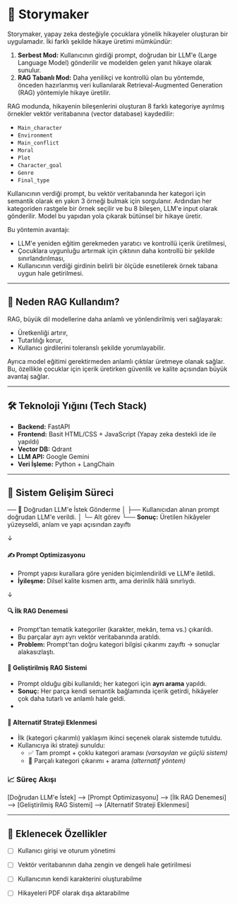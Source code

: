 # 📖 Storymaker

Storymaker, yapay zeka desteğiyle çocuklara yönelik hikayeler oluşturan bir uygulamadır. İki farklı şekilde hikaye üretimi mümkündür:

1. **Serbest Mod:** Kullanıcının girdiği prompt, doğrudan bir LLM'e (Large Language Model) gönderilir ve modelden gelen yanıt hikaye olarak sunulur.
2. **RAG Tabanlı Mod:** Daha yenilikçi ve kontrollü olan bu yöntemde, önceden hazırlanmış veri kullanılarak Retrieval-Augmented Generation (RAG) yöntemiyle hikaye üretilir.

RAG modunda, hikayenin bileşenlerini oluşturan 8 farklı kategoriye ayrılmış örnekler vektör veritabanına (vector database) kaydedilir:
- `Main_character`
- `Environment`
- `Main_conflict`
- `Moral`
- `Plot`
- `Character_goal`
- `Genre`
- `Final_type`

Kullanıcının verdiği prompt, bu vektör veritabanında her kategori için semantik olarak en yakın 3 örneği bulmak için sorgulanır. Ardından her kategoriden rastgele bir örnek seçilir ve bu 8 bileşen, LLM'e input olarak gönderilir. Model bu yapıdan yola çıkarak bütünsel bir hikaye üretir.

Bu yöntemin avantajı:
- LLM'e yeniden eğitim gerekmeden yaratıcı ve kontrollü içerik üretilmesi,
- Çocuklara uygunluğu artırmak için çıktının daha kontrollü bir şekilde sınırlandırılması,
- Kullanıcının verdiği girdinin belirli bir ölçüde esnetilerek örnek tabana uygun hale getirilmesi.

---

## 🤖 Neden RAG Kullandım?

RAG, büyük dil modellerine daha anlamlı ve yönlendirilmiş veri sağlayarak:
- Üretkenliği artırır,
- Tutarlılığı korur,
- Kullanıcı girdilerini toleranslı şekilde yorumlayabilir.

Ayrıca model eğitimi gerektirmeden anlamlı çıktılar üretmeye olanak sağlar. Bu, özellikle çocuklar için içerik üretirken güvenlik ve kalite açısından büyük avantaj sağlar.

---

## 🛠️ Teknoloji Yığını (Tech Stack)

- **Backend:** FastAPI
- **Frontend:** Basit HTML/CSS + JavaScript (Yapay zeka destekli ide ile yapıldı)
- **Vector DB:** Qdrant
- **LLM API:** Google Gemini 
- **Veri İşleme:** Python + LangChain

---

## 🚀 Sistem Gelişim Süreci

── 🎯 Doğrudan LLM'e İstek Gönderme
│
├── Kullanıcıdan alınan prompt doğrudan LLM'e verildi.
│   └─ Alt görev
└── **Sonuç:** Üretilen hikâyeler yüzeyseldi, anlam ve yapı açısından zayıftı

↓  

#### ✍️ Prompt Optimizasyonu
- Prompt yapısı kurallara göre yeniden biçimlendirildi ve LLM'e iletildi.
- **İyileşme:** Dilsel kalite kısmen arttı, ama derinlik hâlâ sınırlıydı.

↓  

#### 🔍 İlk RAG Denemesi
- Prompt’tan tematik kategoriler (karakter, mekân, tema vs.) çıkarıldı.
- Bu parçalar ayrı ayrı vektör veritabanında aratıldı.
- **Problem:** Prompt'tan doğru kategori bilgisi çıkarımı zayıftı → sonuçlar alakasızlaştı.

#### 🧩 Geliştirilmiş RAG Sistemi
- Prompt olduğu gibi kullanıldı; her kategori için **ayrı arama** yapıldı.
- **Sonuç:** Her parça kendi semantik bağlamında içerik getirdi, hikâyeler çok daha tutarlı ve anlamlı hale geldi.
- 
#### 🔀 Alternatif Strateji Eklenmesi
- İlk (kategori çıkarımlı) yaklaşım ikinci seçenek olarak sistemde tutuldu.
- Kullanıcıya iki strateji sunuldu:
  - ✅ Tam prompt + çoklu kategori araması *(varsayılan ve güçlü sistem)*
  - 🧪 Parçalı kategori çıkarımı + arama *(alternatif yöntem)*

### 📈 Süreç Akışı

[Doğrudan LLM'e İstek] --> [Prompt Optimizasyonu] --> [İlk RAG Denemesi] --> [Geliştirilmiş RAG Sistemi] --> [Alternatif Strateji Eklenmesi]


---

## 🚧 Eklenecek Özellikler

- [ ] Kullanıcı girişi ve oturum yönetimi
- [ ] Vektör veritabanının daha zengin ve dengeli hale getirilmesi
- [ ] Kullanıcının kendi karakterini oluşturabilme
- [ ] Hikayeleri PDF olarak dışa aktarabilme

